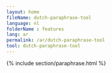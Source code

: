 ```yaml
---
layout: home
fileName: dutch-paraphrase-tool
language: nl
folderName : features
lang: ar
permalink: /ar/dutch-paraphrase-tool
tool: dutch-paraphrase-tool
---
```

{% include section/paraphrase.html %}